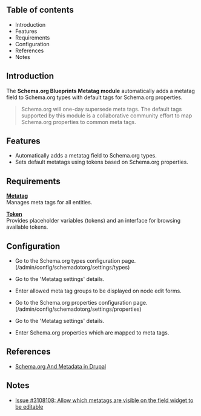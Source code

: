Table of contents
-----------------

* Introduction
* Features
* Requirements
* Configuration
* References
* Notes


Introduction
------------

The **Schema.org Blueprints Metatag module** automatically adds a metatag field
to Schema.org types with default tags for Schema.org properties.

> Schema.org will one-day supersede meta tags. The default tags supported by
> this module is a collaborative community effort to map Schema.org properties
> to common meta tags.


Features
--------

- Automatically adds a metatag field to Schema.org types.
- Sets default metatags using tokens based on Schema.org properties. 


Requirements
------------

**[Metatag](https://www.drupal.org/project/metatag)**  
Manages meta tags for all entities.

**[Token](https://www.drupal.org/project/token)**  
Provides placeholder variables (tokens) and an interface for browsing available tokens.


Configuration
-------------

- Go to the Schema.org types configuration page.  
  (/admin/config/schemadotorg/settings/types)
- Go to the 'Metatag settings' details.
- Enter allowed meta tag groups to be displayed on node edit forms.

- Go to the Schema.org properties configuration page.  
  (/admin/config/schemadotorg/settings/properties)
- Go to the 'Metatag settings' details.
- Enter Schema.org properties which are mapped to meta tags.


References
----------

- [Schema.org And Metadata in Drupal](https://www.droptica.com/blog/schemaorg-and-metadata-drupal/)


Notes
-----

- [Issue #3108108: Allow which metatags are visible on the field widget to be editable](https://www.drupal.org/project/metatag/issues/3108108)
